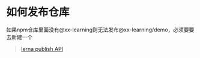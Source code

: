# 如何发布仓库

如果npm仓库里面没有@xx-learning则无法发布@xx-learning/demo，必须要要去新建一个



> [lerna publish API](https://github.com/lerna/lerna/tree/master/commands/publish#readme)